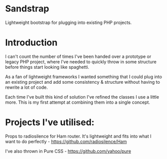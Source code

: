 # Sandstrap
Lightweight bootstrap for plugging into existing PHP projects.

# Introduction
I can't count the number of times I've been handed over a prototype or legacy PHP project, where  I've needed to quickly throw in some structure before things start looking like spaghetti.

As a fan of lightweight frameworks I wanted something that I could plug into an existing project and add some consistency & structure without having to rewrite a lot of code.

Each time I've built this kind of solution I've refined the classes I use a little more. This is my first attempt at combining them into a single concept.

# Projects I've utilised:

Props to radiosilence for Ham router. It's lightweight and fits into what I want to do perfectly - https://github.com/radiosilence/Ham

I've also thrown in Pure CSS - https://github.com/yahoo/pure

